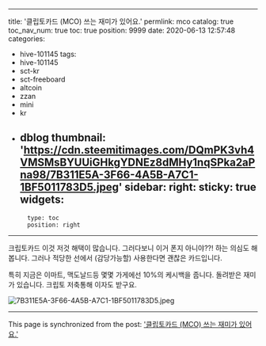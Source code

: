 
---
title: '클립토카드 (MCO) 쓰는 재미가 있어요.'
permlink: mco
catalog: true
toc_nav_num: true
toc: true
position: 9999
date: 2020-06-13 12:57:48
categories:
- hive-101145
tags:
- hive-101145
- sct-kr
- sct-freeboard
- altcoin
- zzan
- mini
- kr
- dblog
thumbnail: 'https://cdn.steemitimages.com/DQmPK3vh4VMSMsBYUUiGHkgYDNEz8dMHy1nqSPka2aPna98/7B311E5A-3F66-4A5B-A7C1-1BF5011783D5.jpeg'
sidebar:
    right:
        sticky: true
widgets:
    -
        type: toc
        position: right
---


크립토카드 이것 저것 해택이 많습니다. 
그러다보니 이거 폰지 아니야??! 하는 의심도 해봅니다. 
그러나 적당한 선에서 (감당가능할) 사용한다면 괜찮은 카드입니다.  

특히 지금은 이마트, 맥도날드등 몇몇 가게에선 10%의 케시백을 줍니다.  돌려받은 재미가 있습니다. 
크립토 저축통해 이자도 받구요. 

![7B311E5A-3F66-4A5B-A7C1-1BF5011783D5.jpeg](https://cdn.steemitimages.com/DQmPK3vh4VMSMsBYUUiGHkgYDNEz8dMHy1nqSPka2aPna98/7B311E5A-3F66-4A5B-A7C1-1BF5011783D5.jpeg)

- - -

This page is synchronized from the post: ['클립토카드 (MCO) 쓰는 재미가 있어요.'](https://steemit.com/@kingbit/mco)
